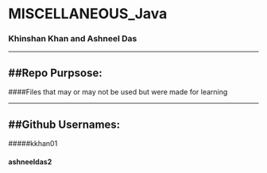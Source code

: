 # MISCELLANEOUS_Java
### Khinshan Khan and Ashneel Das
---
##Repo Purpsose:
 ---
 

####Files that may or may not be used but were made for learning


 ----
##Github Usernames: 
 ---- 

#####kkhan01
#### ashneeldas2
